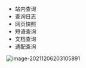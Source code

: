- 站内查询
- 查询日志
- 网页快照
- 短语查询
- 文档查询
- 通配查询

![image-20211206203105891](C:/Users/16834/Desktop/%E4%BF%A1%E6%81%AF%E6%A3%80%E7%B4%A2%E5%AE%9E%E9%AA%8C/4%20%E5%AE%9E%E9%AA%8C4%2012.12/image-20211206203105891.png)